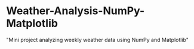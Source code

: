 # Weather-Analysis-NumPy-Matplotlib
"Mini project analyzing weekly weather data using NumPy and Matplotlib"
